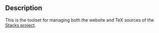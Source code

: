 Description
-----------
This is the toolset for managing both the website and TeX sources of the [Stacks project](http://stacks.math.columbia.edu).

